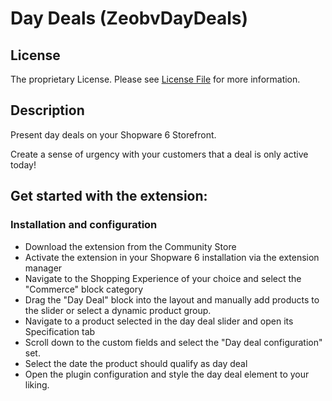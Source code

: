 # Day Deals (ZeobvDayDeals)

## License

The proprietary License. Please see [License File](LICENSE) for more information.

## Description

Present day deals on your Shopware 6 Storefront.

Create a sense of urgency with your customers that a deal is only active today!

## Get started with the extension:

### Installation and configuration

-   Download the extension from the Community Store
-   Activate the extension in your Shopware 6 installation via the extension manager
-   Navigate to the Shopping Experience of your choice and select the "Commerce" block category
-   Drag the "Day Deal" block into the layout and manually add products to the slider or select a dynamic product group.
-   Navigate to a product selected in the day deal slider and open its Specification tab
-   Scroll down to the custom fields and select the "Day deal configuration" set.
-   Select the date the product should qualify as day deal
-   Open the plugin configuration and style the day deal element to your liking.
